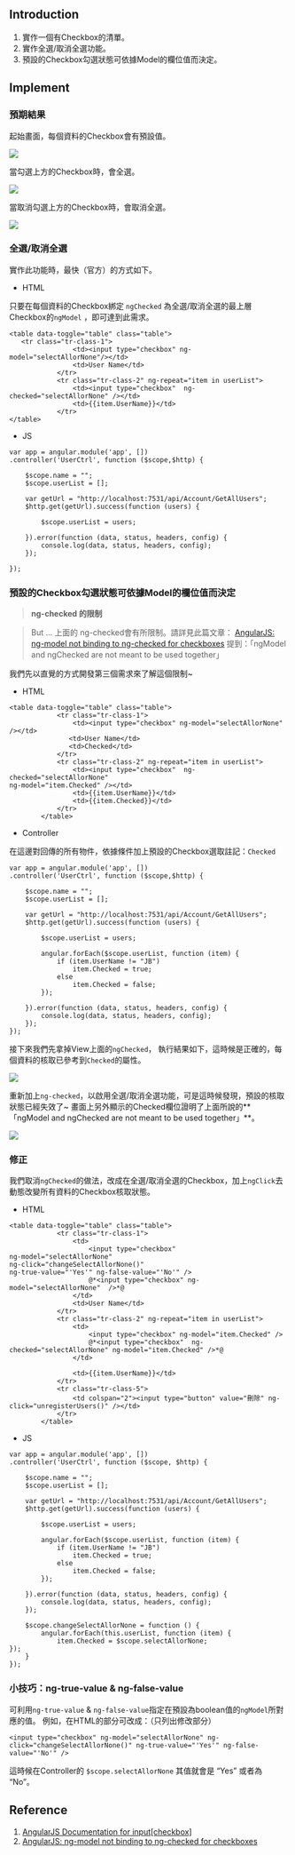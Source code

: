 ## Introduction 

1. 實作一個有Checkbox的清單。
2. 實作全選/取消全選功能。
3. 預設的Checkbox勾選狀態可依據Model的欄位值而決定。


## Implement

### 預期結果

起始畫面，每個資料的Checkbox會有預設值。

![](assets/001.jpg)

當勾選上方的Checkbox時，會全選。

![](assets/002.jpg)

當取消勾選上方的Checkbox時，會取消全選。

![](assets/003.jpg)


### 全選/取消全選

實作此功能時，最快（官方）的方式如下。

* HTML

只要在每個資料的Checkbox綁定 `ngChecked` 為全選/取消全選的最上層Checkbox的`ngModel` ，即可達到此需求。

```
<table data-toggle="table" class="table">
   <tr class="tr-class-1">
                <td><input type="checkbox" ng-model="selectAllorNone"/></td>
                <td>User Name</td>
            </tr>
            <tr class="tr-class-2" ng-repeat="item in userList">
                <td><input type="checkbox"  ng-checked="selectAllorNone" /></td>
                <td>{{item.UserName}}</td>
            </tr>
</table>
```

* JS

```
var app = angular.module('app', [])
.controller('UserCtrl', function ($scope,$http) {
   
    $scope.name = "";
    $scope.userList = [];

    var getUrl = "http://localhost:7531/api/Account/GetAllUsers";
    $http.get(getUrl).success(function (users) {
     
        $scope.userList = users;

    }).error(function (data, status, headers, config) {
        console.log(data, status, headers, config);
    });

});
```


### 預設的Checkbox勾選狀態可依據Model的欄位值而決定

> **ng-checked 的限制**

> But … 上面的 ng-checked會有所限制。請詳見此篇文章：
> [AngularJS: ng-model not binding to ng-checked for checkboxes](http://stackoverflow.com/questions/16601018/angularjs-ng-model-not-binding-to-ng-checked-for-checkboxes)
> 提到：「ngModel and ngChecked are not meant to be used together」

我們先以直覺的方式開發第三個需求來了解這個限制~

* HTML

```
<table data-toggle="table" class="table">
            <tr class="tr-class-1">
                <td><input type="checkbox" ng-model="selectAllorNone" /></td>
               <td>User Name</td>
               <td>Checked</td>
            </tr>
            <tr class="tr-class-2" ng-repeat="item in userList">
                <td><input type="checkbox"  ng-checked="selectAllorNone"
ng-model="item.Checked" /></td>
                <td>{{item.UserName}}</td>
                <td>{{item.Checked}}</td>
            </tr>
        </table>
```

* Controller

在這邊對回傳的所有物件，依據條件加上預設的Checkbox選取註記：`Checked`

```
var app = angular.module('app', [])
.controller('UserCtrl', function ($scope,$http) {
   
    $scope.name = "";
    $scope.userList = [];

    var getUrl = "http://localhost:7531/api/Account/GetAllUsers";
    $http.get(getUrl).success(function (users) {
     
        $scope.userList = users;

        angular.forEach($scope.userList, function (item) {
            if (item.UserName != "JB")
                item.Checked = true;
            else
                item.Checked = false;
        });

    }).error(function (data, status, headers, config) {
        console.log(data, status, headers, config);
    });
});
```

接下來我們先拿掉View上面的`ngChecked`，  執行結果如下，這時候是正確的，每個資料的核取已參考到`Checked`的屬性。

![](assets/004.jpg)



重新加上`ng-checked`，以啟用全選/取消全選功能，可是這時候發現，預設的核取狀態已經失效了~
畫面上另外顯示的Checked欄位證明了上面所說的**「ngModel and ngChecked are not meant to be used together」**。

![](assets/005.jpg)



### 修正

我們取消`ngChecked`的做法，改成在全選/取消全選的Checkbox，加上`ngClick`去動態改變所有資料的Checkbox核取狀態。

* HTML

```
<table data-toggle="table" class="table">
            <tr class="tr-class-1">
                <td>
                    <input type="checkbox"
ng-model="selectAllorNone"
ng-click="changeSelectAllorNone()"
ng-true-value="'Yes'" ng-false-value="'No'" />
                    @*<input type="checkbox" ng-model="selectAllorNone"  />*@
                </td>
                <td>User Name</td>
            </tr>
            <tr class="tr-class-2" ng-repeat="item in userList">
                <td>
                    <input type="checkbox" ng-model="item.Checked" />
                    @*<input type="checkbox"  ng-checked="selectAllorNone" ng-model="item.Checked" />*@
                </td>

                <td>{{item.UserName}}</td>
            </tr>
            <tr class="tr-class-5">
                <td colspan="2"><input type="button" value="刪除" ng-click="unregisterUsers()" /></td>
            </tr>
        </table>
```

* JS

```
var app = angular.module('app', [])
.controller('UserCtrl', function ($scope, $http) {

    $scope.name = "";
    $scope.userList = [];

    var getUrl = "http://localhost:7531/api/Account/GetAllUsers";
    $http.get(getUrl).success(function (users) {

        $scope.userList = users;

        angular.forEach($scope.userList, function (item) {
            if (item.UserName != "JB")
                item.Checked = true;
            else
                item.Checked = false;
        });

    }).error(function (data, status, headers, config) {
        console.log(data, status, headers, config);
    });

    $scope.changeSelectAllorNone = function () {
        angular.forEach(this.userList, function (item) {
            item.Checked = $scope.selectAllorNone;        
});
    }
});
```


### 小技巧：ng-true-value & ng-false-value

可利用`ng-true-value` & `ng-false-value`指定在預設為boolean值的`ngModel`所對應的值。
例如，在HTML的部分可改成：（只列出修改部分）

```
<input type="checkbox" ng-model="selectAllorNone" ng-click="changeSelectAllorNone()" ng-true-value="'Yes'" ng-false-value="'No'" />
```

這時候在Controller的 `$scope.selectAllorNone` 其值就會是 “Yes” 或者為 “No”。


## Reference

1. [AngularJS Documentation for input[checkbox]](https://docs.angularjs.org/api/ng/input/input%5Bcheckbox%5D)
2. [AngularJS: ng-model not binding to ng-checked for checkboxes](http://stackoverflow.com/questions/16601018/angularjs-ng-model-not-binding-to-ng-checked-for-checkboxes)


